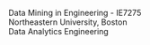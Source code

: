 Data Mining in Engineering - IE7275<br>
Northeastern University, Boston<br>
Data Analytics Engineering
